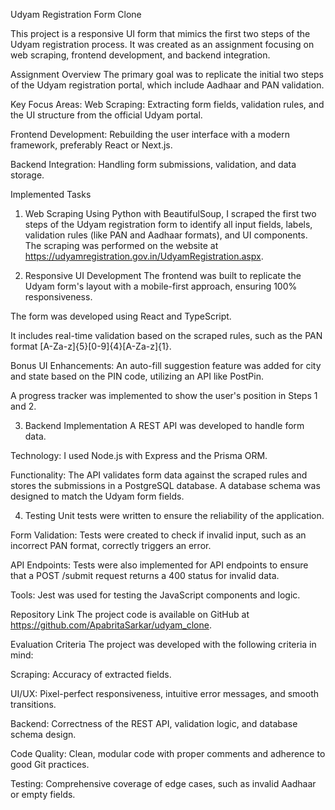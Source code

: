 Udyam Registration Form Clone


This project is a responsive UI form that mimics the first two steps of the Udyam registration process. It was created as an assignment focusing on web scraping, frontend development, and backend integration.

Assignment Overview
The primary goal was to replicate the initial two steps of the Udyam registration portal, which include Aadhaar and PAN validation.

Key Focus Areas:
Web Scraping: Extracting form fields, validation rules, and the UI structure from the official Udyam portal.

Frontend Development: Rebuilding the user interface with a modern framework, preferably React or Next.js.

Backend Integration: Handling form submissions, validation, and data storage.

Implemented Tasks
1. Web Scraping
Using Python with BeautifulSoup, I scraped the first two steps of the Udyam registration form to identify all input fields, labels, validation rules (like PAN and Aadhaar formats), and UI components. The scraping was performed on the website at https://udyamregistration.gov.in/UdyamRegistration.aspx.

2. Responsive UI Development
The frontend was built to replicate the Udyam form's layout with a mobile-first approach, ensuring 100% responsiveness.

The form was developed using React and TypeScript.

It includes real-time validation based on the scraped rules, such as the PAN format [A-Za-z]{5}[0-9]{4}[A-Za-z]{1}.

Bonus UI Enhancements:
An auto-fill suggestion feature was added for city and state based on the PIN code, utilizing an API like PostPin.

A progress tracker was implemented to show the user's position in Steps 1 and 2.

3. Backend Implementation
A REST API was developed to handle form data.

Technology: I used Node.js with Express and the Prisma ORM.

Functionality: The API validates form data against the scraped rules and stores the submissions in a PostgreSQL database. A database schema was designed to match the Udyam form fields.

4. Testing
Unit tests were written to ensure the reliability of the application.

Form Validation: Tests were created to check if invalid input, such as an incorrect PAN format, correctly triggers an error.

API Endpoints: Tests were also implemented for API endpoints to ensure that a POST /submit request returns a 400 status for invalid data.

Tools: Jest was used for testing the JavaScript components and logic.

Repository Link
The project code is available on GitHub at https://github.com/ApabritaSarkar/udyam_clone.

Evaluation Criteria
The project was developed with the following criteria in mind:

Scraping: Accuracy of extracted fields.

UI/UX: Pixel-perfect responsiveness, intuitive error messages, and smooth transitions.

Backend: Correctness of the REST API, validation logic, and database schema design.

Code Quality: Clean, modular code with proper comments and adherence to good Git practices.

Testing: Comprehensive coverage of edge cases, such as invalid Aadhaar or empty fields.
